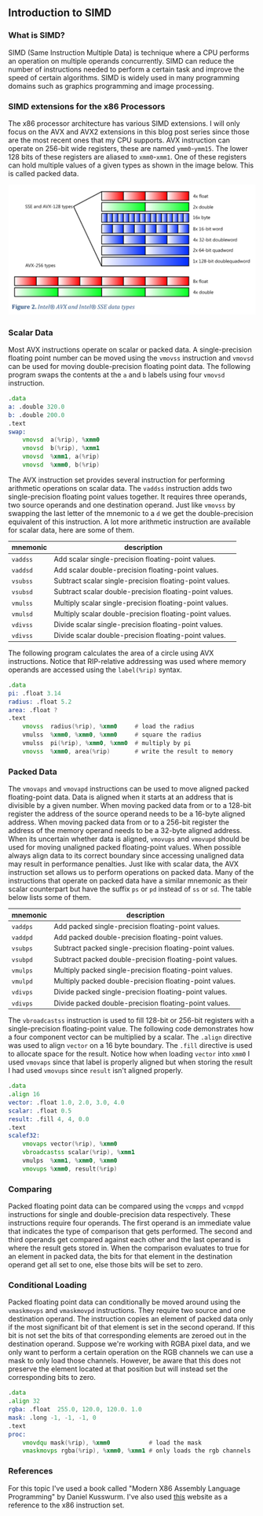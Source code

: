 ## Introduction to SIMD

### What is SIMD?
SIMD (Same Instruction Multiple Data) is technique where a CPU performs an operation on multiple operands concurrently. SIMD can reduce the number of instructions needed to perform a certain task and improve the speed of certain algorithms. SIMD is widely used in many programming domains such as graphics programming and image processing. 

### SIMD extensions for the x86 Processors
The x86 processor architecture has various SIMD extensions. I will only focus on the AVX and AVX2 extensions in this blog post series since those are the most recent ones that my CPU supports. AVX instruction can operate on 256-bit wide registers, these are named `ymm0`-`ymm15`. The lower 128 bits of these registers are aliased to `xmm0`-`xmm1`. One of these registers can hold multiple values of a given types as shown in the image below. This is called packed data.

![image](./images/datatypes.png)

### Scalar Data
Most AVX instructions operate on scalar or packed data. A single-precision floating point number can be moved using the `vmovss` instruction and `vmovsd` can be used for moving double-precision floating point data. The following program swaps the contents at the `a` and `b` labels using four `vmovsd` instruction.
```asm
.data
a: .double 320.0
b: .double 200.0
.text
swap:
    vmovsd  a(%rip), %xmm0
    vmovsd  b(%rip), %xmm1
    vmovsd  %xmm1, a(%rip)
    vmovsd  %xmm0, b(%rip)
```
The AVX instruction set provides several instruction for performing arithmetic operations on scalar data. The `vaddss` instruction adds two single-precision floating point values together. It requires three operands, two source operands and one destination operand. Just like `vmovss` by swapping the last letter of the mnemonic to a `d` we get the double-precision equivalent of this instruction. A lot more arithmetic instruction are available for scalar data, here are some of them.

| mnemonic | description                                             |
|----------|---------------------------------------------------------|
| `vaddss` | Add scalar single-precision floating-point values.      |
| `vaddsd` | Add scalar double-precision floating-point values.      |
| `vsubss` | Subtract scalar single-precision floating-point values. |
| `vsubsd` | Subtract scalar double-precision floating-point values. |
| `vmulss` | Multiply scalar single-precision floating-point values. |
| `vmulsd` | Multiply scalar double-precision floating-point values. |
| `vdivss` | Divide scalar single-precision floating-point values.   |
| `vdivss` | Divide scalar double-precision floating-point values.   |

The following program calculates the area of a circle using AVX instructions. Notice that RIP-relative addressing was used where memory operands are accessed using the `label(%rip)` syntax.
```asm
.data
pi: .float 3.14
radius: .float 5.2
area: .float ?
.text
    vmovss  radius(%rip), %xmm0     # load the radius
    vmulss  %xmm0, %xmm0, %xmm0     # square the radius
    vmulss  pi(%rip), %xmm0, %xmm0  # multiply by pi
    vmovss  %xmm0, area(%rip)       # write the result to memory
```
### Packed Data
The `vmovaps` and `vmovapd` instructions can be used to move aligned packed floating-point data. Data is aligned when it starts at an address that is divisible by a given number. When moving packed data from or to a 128-bit register the address of the source operand needs to be a 16-byte aligned address. When moving packed data from or to a 256-bit register the address of the memory operand needs to be a 32-byte aligned address. When its uncertain whether data is aligned, `vmovups` and `vmovupd` should be used for moving unaligned packed floating-point values. When possible always align data to its correct boundary since accessing unaligned data may result in performance penalties. Just like with scalar data, the AVX instruction set allows us to perform operations on packed data. Many of the instructions that operate on packed data have a similar mnemonic as their scalar counterpart but have the suffix `ps` or `pd` instead of `ss` or `sd`. The table below lists some of them.

| mnemonic | description                                             |
|----------|---------------------------------------------------------|
| `vaddps` | Add packed single-precision floating-point values.      |
| `vaddpd` | Add packed double-precision floating-point values.      |
| `vsubps` | Subtract packed single-precision floating-point values. |
| `vsubpd` | Subtract packed double-precision floating-point values. |
| `vmulps` | Multiply packed single-precision floating-point values. |
| `vmulpd` | Multiply packed double-precision floating-point values. |
| `vdivps` | Divide packed single-precision floating-point values.   |
| `vdivps` | Divide packed double-precision floating-point values.   |

The `vbroadcastss` instruction is used to fill 128-bit or 256-bit registers with a single-precision floating-point value. The following code demonstrates how a four component vector can be multiplied by a scalar.  The `.align` directive was used to align `vector` on a 16 byte boundary. The `.fill` directive is used to allocate space for the result. Notice how when loading `vector` into `xmm0` I used `vmovaps` since that label is properly aligned but when storing the result I had used `vmovups` since `result` isn't aligned properly.

```asm
.data
.align 16
vector: .float 1.0, 2.0, 3.0, 4.0
scalar: .float 0.5
result: .fill 4, 4, 0.0
.text
scalef32:
    vmovaps vector(%rip), %xmm0
    vbroadcastss scalar(%rip), %xmm1
    vmulps  %xmm1, %xmm0, %xmm0
    vmovups %xmm0, result(%rip)
```

### Comparing
Packed floating point data can be compared using the `vcmpps` and `vcmppd` instructions for single and double-precision data respectively. These instructions require four operands. The first operand is an immediate value that indicates the type of comparison that gets performed. The second and third operands get compared against each other and the last operand is where the result gets stored in. When the comparison evaluates to true for an element in packed data, the bits for that element in the destination operand get all set to one, else those bits will be set to zero. 

### Conditional Loading
Packed floating point data can conditionally be moved around using the `vmaskmovps` and `vmaskmovpd` instructions. They require two source and one destination operand. The instruction copies an element of packed data only if the most significant bit of that element is set in the second operand. If this bit is not set the bits of that corresponding elements are zeroed out in the destination operand. Suppose we're working with RGBA pixel data, and we only want to perform a certain operation on the RGB channels we can use a mask to only load those channels. However, be aware that this does not preserve the element located at that position but will instead set the corresponding bits to zero.
```asm
.data
.align 32
rgba: .float  255.0, 120.0, 120.0. 1.0
mask: .long -1, -1, -1, 0
.text
proc:
    vmovdqu mask(%rip), %xmm0           # load the mask
    vmaskmovps rgba(%rip), %xmm0, %xmm1 # only loads the rgb channels
```

### References
For this topic I've used a book called "Modern X86 Assembly Language Programming" by Daniel Kusswurm. I've also used [this](https://www.felixcloutier.com/x86/) website as a reference to the x86 instruction set.